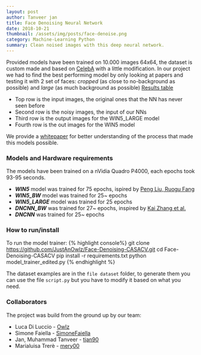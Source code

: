 ```yaml
---
layout: post
author: Tanveer jan
title: Face Denoising Neural Network
date: 2018-10-21
thumbnail: /assets/img/posts/face-denoise.png
category: Machine-Learning Python
summary: Clean noised images with this deep neural network.
---
```


Provided models have been trained on 10.000 images 64x64, the dataset is custom made and based on [CelebA](http://mmlab.ie.cuhk.edu.hk/projects/CelebA.html) with a little modification.
In our project we had to find the best performing model by only looking at papers and testing it with 2 set of faces: *cropped* (as close to no-background as possible) and *large* (as much background as possible)
[Results table](https://github.com/JustAnOwlz/Face-Denoising-CASACV/blob/master/output.png)
- Top row is the input images, the original ones that the NN has never seen before
- Second row is the noisy images, the input of our NNs
- Third row is the output images for the WIN5_LARGE model
- Fourth row is the out images for the WIN5 model

We provide a [whitepaper](https://github.com/JustAnOwlz/Face-Denoising-CASACV/blob/master/whitepaper.pdf) for better understanding of the process that made this models possible.

### Models and Hardware requirements
The models have been trained on a nVidia Quadro P4000, each epochs took 93-95 seconds.

- ***WIN5*** model was trained for 75 epochs, ispired by [Peng Liu, Ruogu Fang](https://arxiv.org/abs/1707.09135)
- ***WIN5_BW*** model was trained for 25~ epochs
- ***WIN5_LARGE*** model was trained for 25 epochs
- ***DNCNN_BW*** was trained for 27~ epochs, inspired by [Kai Zhang et al.](https://arxiv.org/abs/1608.03981)
- ***DNCNN*** was trained for 25~ epochs

### How to run/install
To run the model trainer:
{% highlight console%}
git clone https://github.com/JustAnOwlz/Face-Denoising-CASACV.git
cd Face-Denoising-CASACV
pip install -r requirements.txt
python model_trainer_edited.py
{% endhighlight %}

The dataset examples are in the `file dataset` folder, to generate them you can use the file `script.py` but you have to modify it based on what you need.


### Collaborators
The project was build from the ground up by our team:
- Luca Di Luccio - [Owlz](https://github.com/Owlz)
- Simone Faiella - [SimoneFaiella](https://github.com/SimoneFaiella)
- Jan, Muhammad Tanveer - [tjan90](https://github.com/tjan90)
- Marialuisa Trerè - [mery00](https://github.com/mery00)